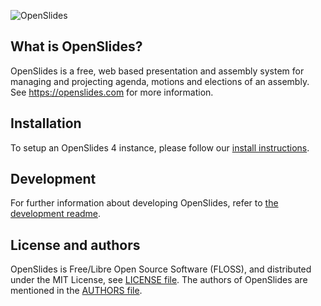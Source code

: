 ![OpenSlides](https://raw.githubusercontent.com/OpenSlides/OpenSlides/main/logo/svg/openslides-logo.svg)


## What is OpenSlides?

OpenSlides is a free, web based presentation and assembly system for
managing and projecting agenda, motions and elections of an assembly. See
https://openslides.com for more information.


## Installation

To setup an OpenSlides 4 instance, please follow our [install
instructions](INSTALL.md).


## Development

For further information about developing OpenSlides, refer to [the development
readme](DEVELOPMENT.md).


## License and authors

OpenSlides is Free/Libre Open Source Software (FLOSS), and distributed under the
MIT License, see [LICENSE file](LICENSE). The authors of OpenSlides are
mentioned in the [AUTHORS file](AUTHORS).
